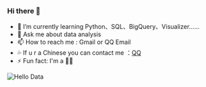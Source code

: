 ### Hi there 💖
- 🌱 I’m currently learning Python、SQL、BigQuery、Visualizer……
- 💬 Ask me about data analysis 
- 📫 How to reach me : <a email = "sunnygirl.yaoyao@gmail.com">Gmail</a> or <a email = "Sunny_Y313@foxmail.com">QQ Email</a>
- 💦 If u r a Chinese you can contact me ：<a href="http://wpa.qq.com/msgrd?v=3&uin=1217079987&site=qq&menu=yes" target="_blank">QQ</a>
- ⚡ Fun fact: I'm a 👩‍💻
<img src="https://raw.githubusercontent.com/sagar-viradiya/sagar-viradiya/master/resources/banner.png" alt="Hello Data">

